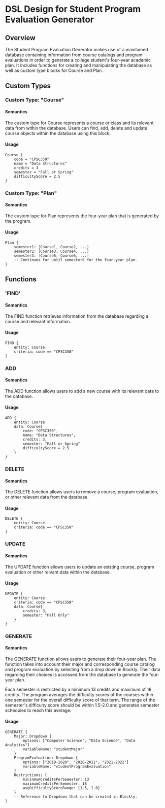 # DSL Design for Student Program Evaluation Generator 

## Overview

The Student Program Evaluation Generator makes use of a maintained database containing information from course catalogs and program evaluations in order to generate a college student's four-year academic plan. It includes functions for creating and manipulating the database as well as custom type blocks for Course and Plan.

## Custom Types 

### Custom Type: "Course"

#### Semantics
The custom type for Course represents a course or class and its relevant data from within the database. Users can find, add, delete and update course objects within the database using this block. 

#### Usage
```dsl
Course { 
    code = "CPSC350"
    name = "Data Structures"
    credits = 3
    semester = "Fall or Spring"
    difficultyScore = 2.5
}
```

### Custom Type: "Plan"

#### Semantics
The custom type for Plan represents the four-year plan that is generated by the program. 

#### Usage
```dsl
Plan {
    semester1: [Course1, Course2, ...]
    semester2: [Course3, Course4, ...]
    semester3: [Course5, Course6, ...]
    -- Continues for until semester8 for the four-year plan.
}
```

## Functions

### 'FIND' 

#### Semantics
The FIND function retrieves information from the database regarding a course and relevant information. 

#### Usage
```dsl
FIND {
    entity: Course
    criteria: code == "CPSC350"
}
```

### ADD

#### Semantics
The ADD function allows users to add a new course with its relevant data to the database.

#### Usage
```dsl
ADD {
    entity: Course
    data: Course{
        code: "CPSC350",
        name: "Data Structures",
        credits: 3,
        semester: "Fall or Spring"
        difficultyScore = 2.5
    }
}
```

### DELETE

#### Semantics
The DELETE function allows users to remove a course, program evaluation, or other relevant data from the database.

#### Usage
```dsl
DELETE { 
    entity: Course
    criteria: code == "CPSC350"
}
```

### UPDATE

#### Semantics
The UPDATE function allows users to update an existing course, program evaluation or other relvant data within the database. 

#### Usage
```dsl
UPDATE {
    entity: Course
    criteria: code == "CPSC350"
    data: Course{
        credits: 3,
        semester: "Fall Only"
    }
}
```

### GENERATE

#### Semantics
The GENERATE function allows users to generate their four-year plan. The function takes into account their major and corresponding course catalog and program evaluation by selecting from a drop down in Blockly. Their data regarding their choices is accessed from the database to generate the four-year plan. 

Each semester is restricted by a minimum 13 credits and maximum of 18 credits. The program averages the difficulty scores of the courses within one semester for the overall difficulty score of that term. The range of the semester's difficulty score should be within 1.5-2.0 and generates semester schedules to reach this average.

#### Usage
```dsl
GENERATE {
    Major: Dropdown {
        options: ["Computer Science", "Data Science", "Data Analytics"]
        variableName: "studentMajor"
    }
    ProgramEvaluation: Dropdown {
        options: ["2019-2020", "2020-2021", "2021-2022"]
        variableName: "studentProgramEvaluation"
    }
    Restrictions: {
        mininmumCreditsPerSemester: 13
        maximumCreditsPerSemester: 18
        avgDifficultyScoreRange: [1.5, 2.0]
    }
    -- Reference to Dropdown that can be created in Blockly.
}
```

